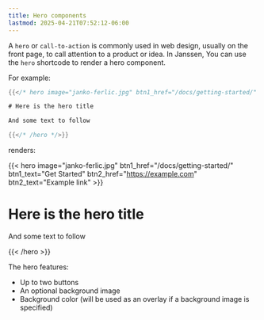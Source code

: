 ```yaml
---
title: Hero components
lastmod: 2025-04-21T07:52:12-06:00
---
```


A ``hero`` or ``call-to-action`` is commonly used in web design, usually on the front page, to call attention to a product or idea. In Janssen, You can use the ``hero`` shortcode to render a hero component.

For example:

```go
{{</* hero image="janko-ferlic.jpg" btn1_href="/docs/getting-started/" btn1_text="Get Started" btn2_href="https://example.com" btn2_text="Example link" */>}}

# Here is the hero title

And some text to follow

{{</* /hero */>}}
```

renders:

{{< hero image="janko-ferlic.jpg" btn1_href="/docs/getting-started/" btn1_text="Get Started" btn2_href="https://example.com" btn2_text="Example link" >}}

# Here is the hero title

And some text to follow

{{< /hero >}}

The hero features:
- Up to two buttons
- An optional background image
- Background color (will be used as an overlay if a background image is specified)

